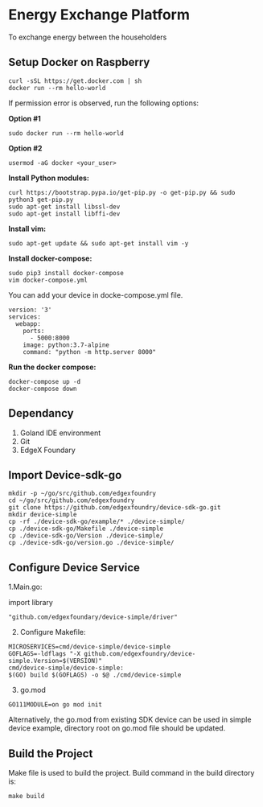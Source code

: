# Energy Exchange Platform
To exchange energy between the householders 

## Setup Docker on Raspberry 

```linux
curl -sSL https://get.docker.com | sh
docker run --rm hello-world
```

If permission error is observed, run the following options:

**Option #1**
```linux
sudo docker run --rm hello-world
```
**Option #2**
```linux
usermod -aG docker <your_user>
```

**Install Python modules:**
```linux
curl https://bootstrap.pypa.io/get-pip.py -o get-pip.py && sudo python3 get-pip.py
sudo apt-get install libssl-dev
sudo apt-get install libffi-dev
```
**Install vim:**
```linux
sudo apt-get update && sudo apt-get install vim -y
```

**Install docker-compose:**
```linux
sudo pip3 install docker-compose
vim docker-compose.yml
```
You can add your device in docke-compose.yml file.

```linux
version: '3'
services:
  webapp:
    ports:
      - 5000:8000
    image: python:3.7-alpine
    command: "python -m http.server 8000"
```
**Run the docker compose:**

```linux
docker-compose up -d
docker-compose down
```

## Dependancy

1. Goland IDE environment
2. Git 
3. EdgeX Foundary 


## Import Device-sdk-go

```linux
mkdir -p ~/go/src/github.com/edgexfoundry
cd ~/go/src/github.com/edgexfoundry
git clone https://github.com/edgexfoundry/device-sdk-go.git
mkdir device-simple
cp -rf ./device-sdk-go/example/* ./device-simple/
cp ./device-sdk-go/Makefile ./device-simple
cp ./device-sdk-go/Version ./device-simple/
cp ./device-sdk-go/version.go ./device-simple/

```

## Configure Device Service 

1.Main.go: 

import library

```linux
"github.com/edgexfoundary/device-simple/driver"
```
2. Configure Makefile:

```linux
MICROSERVICES=cmd/device-simple/device-simple
GOFLAGS=-ldflags "-X github.com/edgexfoundry/device-simple.Version=$(VERSION)"
cmd/device-simple/device-simple:
$(GO) build $(GOFLAGS) -o $@ ./cmd/device-simple
```
3. go.mod

```linux
GO111MODULE=on go mod init
```
Alternatively, the go.mod from existing SDK device can be used in simple device example, directory root on go.mod file should be updated.

## Build the Project

Make file is used to build the project. Build command in the build directory is:
```linux
make build
```
